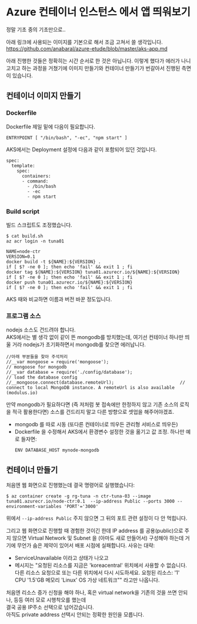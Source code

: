 # Azure 컨테이너 인스턴스 에서 앱 띄워보기

정말 기초 중의 기초만으로..

아래 링크에 사용되는 이미지를 기본으로 해서 조금 고쳐서 쓸 생각입니다.
https://github.com/anabaral/azure-etude/blob/master/aks-app.md 

아래 진행한 것들은 정확히는 시간 순서로 한 것은 아닙니다. 이렇게 했다가 에러가 나니 고치고 하는 과정을 거쳤기에 이미지 만들기와 컨테이너 만들기가 번갈아서 진행된 측면이 있습니다.

## 컨테이너 이미지 만들기

### Dockerfile

Dockerfile 제일 밑에 다음이 필요합니다. 
```
ENTRYPOINT [ "/bin/bash", "-ec", "npm start" ]
```

AKS에서는 Deployment 설정에 다음과 같이 포함되어 있던 것입니다.
```
spec:
  template:
    spec:
      containers:
      - command:
        - /bin/bash
        - -ec
        - npm start
```

### Build script

빌드 스크립트도 조정했습니다.
```
$ cat build.sh
az acr login -n tuna01

NAME=node-ctr
VERSION=0.1
docker build -t ${NAME}:${VERSION} .
if [ $? -ne 0 ]; then echo 'fail' && exit 1 ; fi
docker tag ${NAME}:${VERSION} tuna01.azurecr.io/${NAME}:${VERSION}
if [ $? -ne 0 ]; then echo 'fail' && exit 1 ; fi
docker push tuna01.azurecr.io/${NAME}:${VERSION}
if [ $? -ne 0 ]; then echo 'fail' && exit 1 ; fi
```
AKS 때와 비교하면 이름과 버전 바꾼 정도입니다.

### 프로그램 소스

nodejs 소스도 건드려야 합니다.  
AKS에서는 별 생각 없이 같이 뜬 mongodb를 방치했는데, 여기선 컨테이너 하나만 띄울 거라 nodejs가 초기화하면서 mongodb를 찾으면 에러납니다.

```
//아래 부분들을 찾아 주석처리
//__var mongoose = require('mongoose');                               // mongoose for mongodb
//__var database = require('./config/database');                      // load the database config
//__mongoose.connect(database.remoteUrl);                         // connect to local MongoDB instance. A remoteUrl is also available (modulus.io)
```

만약 mongodb가 필요하다면 (즉 저처럼 봇 접속에만 한정하지 않고 기존 소스의 로직을 적극 활용한다면) 소스를 건드리지 말고 다른 방향으로 셋업을 해주어야겠죠. 
- mongodb 를 따로 시동 (또다른 컨테이너로 띄우든 관리형 서비스로 띄우든)
- Dockerfile 을 수정해서 AKS에서 환경변수 설정한 것을 옮기고 값 조정. 하나만 예로 들자면:
  ```
  ENV DATABASE_HOST mynode-mongodb
  ```


## 컨테이너 만들기

처음엔 웹 화면으로 진행했는데 결국 명령어로 실행했습니다:
```
$ az container create -g rg-tuna -n ctr-tuna-03 --image tuna01.azurecr.io/node-ctr:0.1  --ip-address Public --ports 3000 --environment-variables 'PORT'='3000'
```

위에서 ```--ip-address Public``` 주지 않으면 그 뒤의 포트 관련 설정이 다 안 먹힙니다.

그리고 웹 화면으로 진행할 때 경험한 것이긴 한데 IP address 를 공용(public)으로 주지 않으면 Virtual Network 및 Subnet 을 (아마도 새로 만들어서) 구성해야 하는데 거기에
무언가 숨은 제약이 있어서 배포 시점에 실패합니다. 사유는 대략:
- ServiceUnavailable 이라고 상태가 나오고
- 메시지는 "요청된 리소스를 지금은 'koreacentral' 위치에서 사용할 수 없습니다. 다른 리소스 요청으로 또는 다른 위치에서 다시 시도하세요. 요청된 리소스: '1' CPU '1.5'GB 메모리 'Linux' OS 가상 네트워크""
  라고만 나옵니다.

처음엔 리소스 증가 신청을 해야 하나, 혹은 virtual network을 기존의 것을 쓰면 안되나, 등등 여러 모로 시행착오를 했는데  
결국 공용 IP주소 선택으로 넘어갔습니다.  
아직도 private address 선택시 안되는 정확한 원인을 모릅니다.


